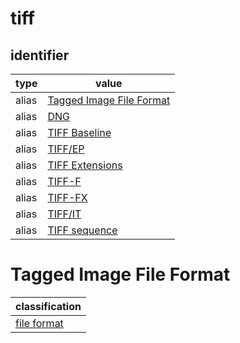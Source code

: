 # tiff

## identifier
| type              | value
| ----------------- | -----
| alias             | [Tagged Image File Format](#tagged-image-file-format)
| alias             | [DNG](dng.md)
| alias             | [TIFF Baseline](tiffbaseline.md)
| alias             | [TIFF/EP](tiffep.md)
| alias             | [TIFF Extensions](tiffextensions.md)
| alias             | [TIFF-F](tifff.md)
| alias             | [TIFF-FX](tifffx.md)
| alias             | [TIFF/IT](tiffit.md)
| alias             | [TIFF sequence](tiffsequence.md)

# Tagged Image File Format
| classification
| --------------
| [file format](file.md)

